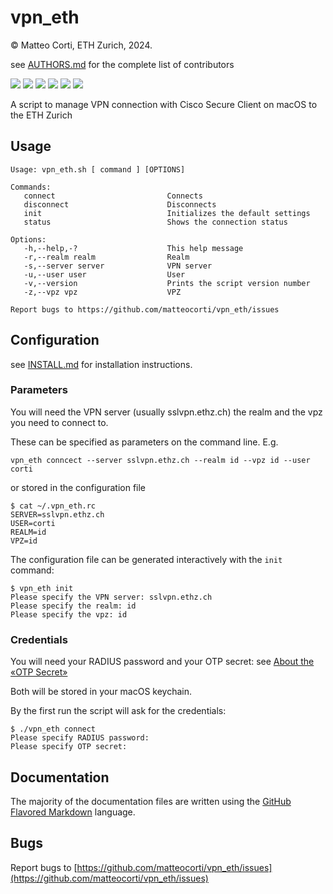# vpn\_eth

 &copy; Matteo Corti, ETH Zurich, 2024.

 see [AUTHORS.md](AUTHORS.md) for the complete list of contributors

![](https://img.shields.io/github/v/release/matteocorti/vpn_eth)&nbsp;![](https://img.shields.io/github/downloads/matteocorti/vpn_eth/latest/total)&nbsp;![](https://img.shields.io/github/downloads/matteocorti/vpn_eth/total)&nbsp;![](https://img.shields.io/github/license/matteocorti/vpn_eth)&nbsp;![](https://img.shields.io/github/stars/matteocorti/vpn_eth)&nbsp;![](https://img.shields.io/github/forks/matteocorti/vpn_eth)

A script to manage VPN connection with Cisco Secure Client on macOS to the ETH Zurich

## Usage
```text
Usage: vpn_eth.sh [ command ] [OPTIONS]

Commands:
   connect                         Connects
   disconnect                      Disconnects
   init                            Initializes the default settings
   status                          Shows the connection status

Options:
   -h,--help,-?                    This help message
   -r,--realm realm                Realm
   -s,--server server              VPN server
   -u,--user user                  User
   -v,--version                    Prints the script version number
   -z,--vpz vpz                    VPZ

Report bugs to https://github.com/matteocorti/vpn_eth/issues
```

## Configuration

see [INSTALL.md](INSTALL.md) for installation instructions.

### Parameters

You will need the VPN server (usually sslvpn.ethz.ch) the realm and the vpz you need to connect to.

These can be specified as parameters on the command line. E.g.

```
vpn_eth conncect --server sslvpn.ethz.ch --realm id --vpz id --user corti
```

or stored in the configuration file

```
$ cat ~/.vpn_eth.rc
SERVER=sslvpn.ethz.ch
USER=corti
REALM=id
VPZ=id
```

The configuration file can be generated interactively with the ```init``` command:

```
$ vpn_eth init
Please specify the VPN server: sslvpn.ethz.ch
Please specify the realm: id
Please specify the vpz: id
```

### Credentials

You will need your RADIUS password and your OTP secret: see  [About the «OTP Secret»](https://github.com/matteocorti/vpn_eth/wiki/OTP-Secret)

Both will be stored in your macOS keychain.

By the first run the script will ask for the credentials:

```text
$ ./vpn_eth connect
Please specify RADIUS password:
Please specify OTP secret:
```


## Documentation

The majority of the documentation files are written using the [GitHub Flavored Markdown](https://github.github.com/gfm/) language.

## Bugs

Report bugs to [https://github.com/matteocorti/vpn_eth/issues](https://github.com/matteocorti/vpn_eth/issues)
